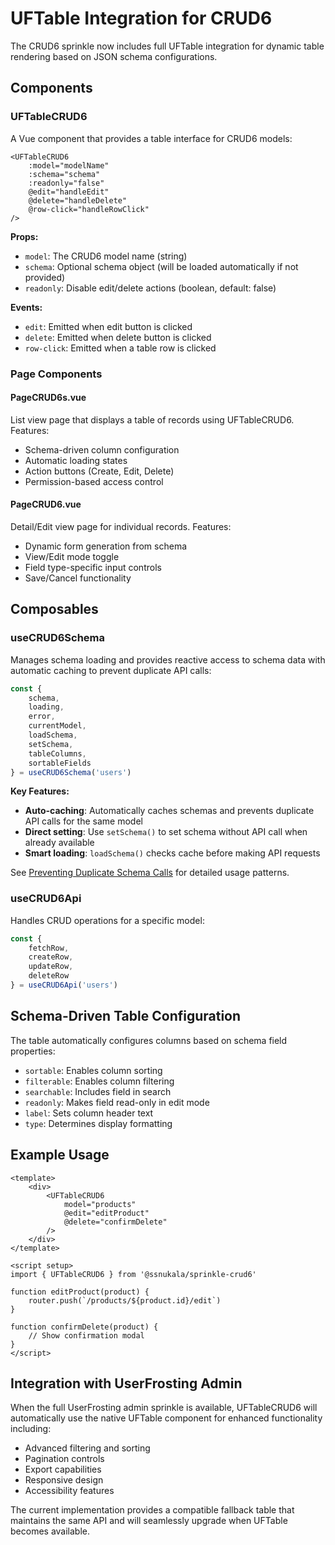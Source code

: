 # UFTable Integration for CRUD6

The CRUD6 sprinkle now includes full UFTable integration for dynamic table rendering based on JSON schema configurations.

## Components

### UFTableCRUD6
A Vue component that provides a table interface for CRUD6 models:

```vue
<UFTableCRUD6
    :model="modelName"
    :schema="schema"
    :readonly="false"
    @edit="handleEdit"
    @delete="handleDelete"
    @row-click="handleRowClick"
/>
```

**Props:**
- `model`: The CRUD6 model name (string)
- `schema`: Optional schema object (will be loaded automatically if not provided)
- `readonly`: Disable edit/delete actions (boolean, default: false)

**Events:**
- `edit`: Emitted when edit button is clicked
- `delete`: Emitted when delete button is clicked
- `row-click`: Emitted when a table row is clicked

### Page Components

#### PageCRUD6s.vue
List view page that displays a table of records using UFTableCRUD6. Features:
- Schema-driven column configuration
- Automatic loading states
- Action buttons (Create, Edit, Delete)
- Permission-based access control

#### PageCRUD6.vue  
Detail/Edit view page for individual records. Features:
- Dynamic form generation from schema
- View/Edit mode toggle
- Field type-specific input controls
- Save/Cancel functionality

## Composables

### useCRUD6Schema
Manages schema loading and provides reactive access to schema data with automatic caching to prevent duplicate API calls:

```typescript
const { 
    schema, 
    loading, 
    error, 
    currentModel,
    loadSchema,
    setSchema,
    tableColumns,
    sortableFields
} = useCRUD6Schema('users')
```

**Key Features:**
- **Auto-caching**: Automatically caches schemas and prevents duplicate API calls for the same model
- **Direct setting**: Use `setSchema()` to set schema without API call when already available
- **Smart loading**: `loadSchema()` checks cache before making API requests

See [Preventing Duplicate Schema Calls](./Preventing-Duplicate-Schema-Calls.md) for detailed usage patterns.

### useCRUD6Api
Handles CRUD operations for a specific model:

```typescript
const {
    fetchRow,
    createRow,
    updateRow,
    deleteRow
} = useCRUD6Api('users')
```

## Schema-Driven Table Configuration

The table automatically configures columns based on schema field properties:

- `sortable`: Enables column sorting
- `filterable`: Enables column filtering  
- `searchable`: Includes field in search
- `readonly`: Makes field read-only in edit mode
- `label`: Sets column header text
- `type`: Determines display formatting

## Example Usage

```vue
<template>
    <div>
        <UFTableCRUD6
            model="products"
            @edit="editProduct"
            @delete="confirmDelete"
        />
    </div>
</template>

<script setup>
import { UFTableCRUD6 } from '@ssnukala/sprinkle-crud6'

function editProduct(product) {
    router.push(`/products/${product.id}/edit`)
}

function confirmDelete(product) {
    // Show confirmation modal
}
</script>
```

## Integration with UserFrosting Admin

When the full UserFrosting admin sprinkle is available, UFTableCRUD6 will automatically use the native UFTable component for enhanced functionality including:

- Advanced filtering and sorting
- Pagination controls
- Export capabilities
- Responsive design
- Accessibility features

The current implementation provides a compatible fallback table that maintains the same API and will seamlessly upgrade when UFTable becomes available.